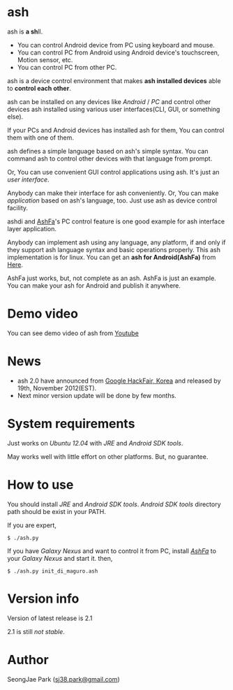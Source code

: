 # ash
ash is **a sh**ll.

- You can control Android device from PC using keyboard and mouse.
- You can control PC from Android using Android device's touchscreen, Motion sensor, etc.
- You can control PC from other PC.

ash is a device control environment that makes **ash installed devices** able to **control each other**.

ash can be installed on any devices like _Android_ / _PC_ and control other devices ash installed using various user interfaces(CLI, GUI, or something else).

If your PCs and Android devices has installed ash for them, You can control them with one of them.

ash defines a simple language based on ash's simple syntax.
You can command ash to control other devices with that language from prompt.

Or, You can use convenient GUI control applications using ash.
It's just an _user interface_.

Anybody can make their interface for ash conveniently.
Or, You can make _application_ based on ash's language, too. Just use ash as device control facility.

ashdi and [AshFa](https://play.google.com/store/apps/details?id=org.drykiss.android.app.ashfa&feature=search_result#?t=W251bGwsMSwxLDEsIm9yZy5kcnlraXNzLmFuZHJvaWQuYXBwLmFzaGZhIl0.)'s PC control feature is one good example for ash interface layer application.

Anybody can implement ash using any language, any platform, if and only if they support ash language syntax and basic operations properly.
This ash implementation is for linux. You can get an **ash for Android(AshFa)** from [Here](https://play.google.com/store/apps/details?id=org.drykiss.android.app.ashfa&feature=search_result#?t=W251bGwsMSwxLDEsIm9yZy5kcnlraXNzLmFuZHJvaWQuYXBwLmFzaGZhIl0.).

AshFa just works, but, not complete as an ash. AshFa is just an example. You can make your ash for Android and publish it anywhere.

# Demo video
You can see demo video of ash from [Youtube](http://www.youtube.com/watch?gl=KR&hl=en&client=mv-google&v=XaA7UHmpJsU&t=0s&nomobile=1)

# News
 - ash 2.0 have announced from [Google HackFair, Korea](http://googlekoreablog.blogspot.kr/2012/11/google-hackfair_6.html) and released by 19th, November 2012(EST).
 - Next minor version update will be done by few months.


# System requirements
Just works on _Ubuntu 12.04_ with _JRE_ and _Android SDK tools_.

May works well with little effort on other platforms. But, no guarantee.

# How to use
You should install _JRE_ and _Android SDK tools_. _Android SDK tools_ directory path should be exist in your PATH.

If you are expert,

`$ ./ash.py`

If you have _Galaxy Nexus_ and want to control it from PC, install [_AshFa_](https://play.google.com/store/apps/details?id=org.drykiss.android.app.ashfa&feature=search_result#?t=W251bGwsMSwxLDEsIm9yZy5kcnlraXNzLmFuZHJvaWQuYXBwLmFzaGZhIl0.) to your _Galaxy Nexus_ and start it. then,

`$ ./ash.py init_di_maguro.ash`


# Version info
Version of latest release is 2.1

2.1 is still *not stable*.

# Author
SeongJae Park (sj38.park@gmail.com)

